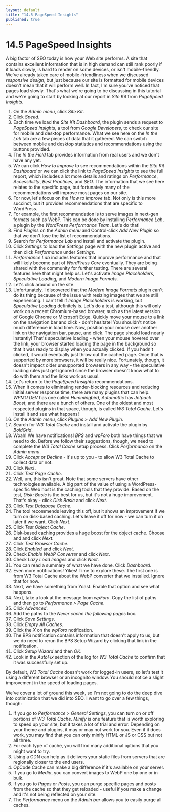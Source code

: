 ```yaml
---
layout: default
title: "14.5 PageSpeed Insights"
published: true
---
```


# 14.5 PageSpeed Insights

A big factor of SEO today is how your Web site performs. A site that contains excellent information that is in high demand can still rank poorly if it loads slowly, is hard to render on some devices, or isn't mobile-friendly. We've already taken care of mobile-friendliness when we discussed _responsive design_, but just because our site is formatted for mobile devices doesn't mean that it will perform well. In fact, I'm sure you've noticed that pages load slowly. That's what we're going to be discussing in this tutorial and we're going to start by looking at our report in _Site Kit_ from _PageSpeed Insights_.

1. On the _Admin menu_, click _Site Kit_.
2. Click _Speed_.
3. Each time we load the _Site Kit Dashboard_, the plugin sends a request to _PageSpeed Insights_, a tool from _Google Developers_, to check our site for mobile and desktop performance. What we see here on the _In the Lab_ tab are a few pieces of data that it gathered. We can switch between moblie and desktop statistics and recommendations using the buttons provided.
4. The _In the Field_ tab provides information from real users and we don't have any yet.
5. We can click _How to improve_ to see recommendations within the _Site Kit Dashboard_ or we can click the link to _PageSpeed Insights_ to see the full report, which includes a lot more details and ratings on _Performance_, _Accessibility_, _Best Practices_, and _SEO_. The information that we see here relates to the specific page, but fortunately many of the recommendations will improve most pages on our site.
6. For now, let's focus on the _How to improve_ tab. Not only is this more succinct, but it provides recommendations that are specific to WordPress.
7. For example, the first recommendation is to serve images in next-gen formats such as WebP. This can be done by installing _Performance Lab_, a plugin by the _WordPress Performance Team_. Let's do that!
8. Find _Plugins_ on the _Admin menu_ and Control-click _Add New Plugin_ so that we don't lose the list of recommendations.
9. Search for _Performance Lab_ and install and activate the plugin.
10. Click _Settings_ to load the _Settings_ page with the new plugin active and then click _Performance_ under _Settings_.
11. _Performance Lab_ includes features that improve performance and that will likely become part of _WordPress Core_ eventually. They are being shared with the community for further testing. There are several features here that might help us. Let's activate _Image Placeholders_, _Speculative Loading_, and _Modern Image Formats_.
12. Let's click around on the site.
13. Unfortunately, I discovered that the _Modern Image Formats_ plugin can't do its thing because of the issue with resizing images that we are still experiencing. I can't tell if _Image Placeholders_ is working, but _Speculative Loading_ definitely is. Let's do a test, although this will only work on a recent Chromium-based browser, such as the latest version of Google Chrome or Microsoft Edge. Quickly move your mouse to a link on the navigation bar and click - don't hesitate! You shouldn't notice much difference in load time. Now, position your mouse over another link on the navigation bar, pause, and click. The page should load nearly instantly! That's speculative loading - when your mouse hovered over the link, your browser started loading the page in the background so that it was ready to display when you actually clicked. If you hadn't clicked, it would eventually just throw out the cached page. Once that is supported by more browsers, it will be really nice. Fortunately, though, it doesn't impact older unsupported browsers in any way - the speculative loading rules just get ignored since the browser doesn't know what to do with them and the links work as usual.
14. Let's return to the _PageSpeed Insights_ recommendations.
15. When it comes to eliminating render-blocking resources and reducing initial server response time, there are many plugins that can help. _WPMU DEV_ has one called _Hummingbird_, _Automattic_ has _Jetpack Boost_, and there are a bunch of others. One of the oldest and most respected plugins in that space, though, is called _W3 Total Cache_. Let's install it and see what happens!
16. On the _Admin menu_, click _Plugins > Add New Plugin_.
17. Search for _W3 Total Cache_ and install and activate the plugin by _BoldGrid_.
18. Woah! We have notifications! _BPS_ and _wpForo_ both have things that we need to do. Before we follow their suggestions, though, we need to complete the _W3 Total Cache_ setup process. Click _Performance_ on the _Admin menu_.
19. Click _Accept_ or _Decline_ - it's up to you - to allow W3 Total Cache to collect data or not.
20. Click _Next_.
21. Click _Test Page Cache_.
22. Well, um, this isn't great. Note that some servers have other technologies available. A big part of the value of using a WordPress-specific Web host is the caching tools that they provide. Based on the test, _Disk: Basic_ is the best for us, but it's not a huge improvement. That's okay - click _Disk Basic_ and click _Next_.
23. Click _Test Database Cache_.
24. The tool recommends leaving this off, but it shows an improvement if we turn on disk-based caching. Let's leave it off for now - we can turn it on later if we want. Click _Next_.
25. Click _Test Object Cache_.
26. Disk-based caching provides a huge boost for the object cache. Choose and and click _Next_.
27. Click _Test Browser Cache_.
28. Click _Enabled_ and click _Next_.
29. Check _Enable WebP Converter_ and click _Next_.
30. Check _Lazy Load Images_ and click _Next_.
31. You can read a summary of what we have done. Click _Dashboard_.
32. Even more notifications! Yikes! Time to explore these. The first one is from W3 Total Cache about the WebP converter that we installed. Ignore that for now.
33. Next, we have something from Yoast. Enable that option and see what happens.
34. Next, take a look at the message from _wpForo_. Copy the list of paths and then go to _Performance > Page Cache_.
35. Click _Advanced_.
36. Add the paths to the _Never cache the following pages_ box.
37. Click _Save Settings_.
38. Click _Empty All Caches_.
39. Click the _X_ on the _wpForo_ notification.
40. The BPS notification contains information that doesn't apply to us, but we do need to rerun the BPS Setup Wizard by clicking that link in the notification.
41. Click _Setup Wizard_ and then _OK_.
42. Look in the _AutoFix_ section of the log for _W3 Total Cache_ to confirm that it was successfully set up.

By default, _W3 Total Cache_ doesn't work for logged-in users, so let's test it using a different browser or an incognito window. You should notice a slight improvement in the speed of loading pages.

We've cover a lot of ground this week, so I'm not going to do the deep dive into optimization that we did into SEO. I want to go over a few things, though:

1. If you go to _Performance > General Settings_, you can turn on or off portions of _W3 Total Cache_. _Minify_ is one feature that is worth exploring to speed up your site, but it takes a lot of trial and error. Depending on your theme and plugins, it may or may not work for you. Even if it does work, you may find that you can only minify HTML or JS or CSS but not all three.
2. For each type of cache, you will find many additional options that you might want to try.
3. Using a CDN can help as it delivers your static files from servers that are regionally closer to the end users.
4. OpCode Cache can make a big difference if it's available on your server.
5. If you go to _Media_, you can convert images to WebP one by one or in bulk.
6. If you go to _Pages_ or _Posts_, you can purge specific pages and posts from the cache so that they get reloaded - useful if you make a change and it's not being reflected on your site.
7. The _Performance_ menu on the _Admin bar_ allows you to easily purge all caches.
